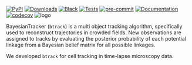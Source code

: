 [![PyPI](https://img.shields.io/pypi/v/btrack)](https://pypi.org/project/btrack)
[![Downloads](https://pepy.tech/badge/btrack/month)](https://pepy.tech/project/btrack)
[![Black](https://img.shields.io/badge/code%20style-black-000000.svg)](https://github.com/psf/black)
[![Tests](https://github.com/quantumjot/BayesianTracker/actions/workflows/test.yml/badge.svg)](https://github.com/quantumjot/BayesianTracker/actions/workflows/test.yml)
[![pre-commit](https://img.shields.io/badge/pre--commit-enabled-brightgreen?logo=pre-commit&logoColor=white)](https://github.com/pre-commit/pre-commit)
[![Documentation](https://readthedocs.org/projects/btrack/badge/?version=latest)](https://btrack.readthedocs.io/en/latest/?badge=latest)
[![codecov](https://codecov.io/gh/quantumjot/BayesianTracker/branch/main/graph/badge.svg?token=QCFC9AWK0R)](https://codecov.io/gh/quantumjot/BayesianTracker)
![logo](https://btrack.readthedocs.io/en/latest/_images/btrack_logo.png)


BayesianTracker (`btrack`) is a multi object tracking algorithm,
specifically used to reconstruct trajectories in crowded fields.  New
observations are assigned to tracks by evaluating the posterior probability of
each potential linkage from a Bayesian belief matrix for all possible
linkages.

We developed `btrack` for cell tracking in time-lapse microscopy data.
